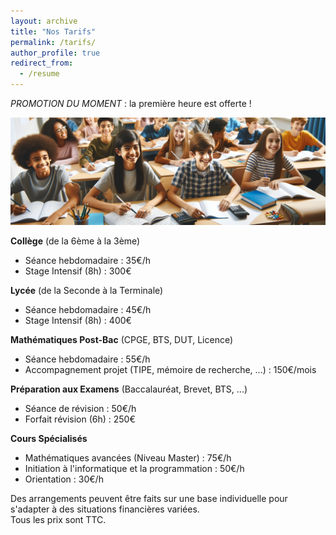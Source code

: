```yaml
---
layout: archive
title: "Nos Tarifs"
permalink: /tarifs/
author_profile: true
redirect_from:
  - /resume
---
```

<i> PROMOTION DU MOMENT </i> : la première heure est offerte !<br>

![Sourire](/images/sourire.png)

<b>Collège</b> (de la 6ème à la 3ème)
- Séance hebdomadaire : 35€/h
- Stage Intensif (8h) : 300€

<b>Lycée</b> (de la Seconde à la Terminale)
- Séance hebdomadaire : 45€/h
- Stage Intensif (8h) : 400€

<b>Mathématiques Post-Bac</b> (CPGE, BTS, DUT, Licence)
- Séance hebdomadaire : 55€/h
- Accompagnement projet (TIPE, mémoire de recherche, ...) : 150€/mois

<b>Préparation aux Examens</b> (Baccalauréat, Brevet, BTS, ...)
- Séance de révision : 50€/h
- Forfait révision (6h) : 250€

<b>Cours Spécialisés</b>
- Mathématiques avancées (Niveau Master) : 75€/h
- Initiation à l'informatique et la programmation : 50€/h
- Orientation : 30€/h

Des arrangements peuvent être faits sur une base individuelle pour s'adapter à des situations financières variées. <br>
Tous les prix sont TTC.
